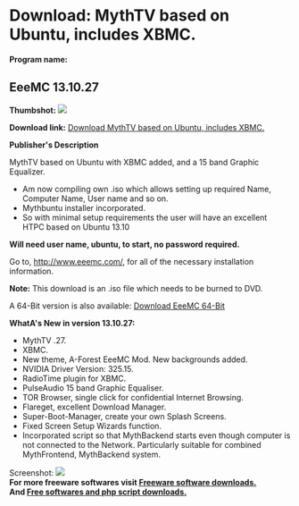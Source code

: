 # Download: MythTV based on Ubuntu, includes XBMC.

**Program name:**

## EeeMC 13.10.27

  
**Thumbshot:** ![](http://www.freewarefiles.com/screenshot/eeemc1310_md.jpg)   
  
**Download link:** [Download MythTV based on Ubuntu, includes XBMC.](http://freesoftwares.boysofts.com/EeeMC_program_54893.html)  
  


**Publisher's Description**  
  


MythTV based on Ubuntu with XBMC added, and a 15 band Graphic Equalizer. 

  * Am now compiling own .iso which allows setting up required Name, Computer Name, User name and so on. 
  * Mythbuntu installer incorporated. 
  * So with minimal setup requirements the user will have an excellent HTPC based on Ubuntu 13.10 

**Will need user name, ubuntu, to start, no password required.**

Go to, <http://www.eeemc.com/>, for all of the necessary installation information.

**Note:** This download is an .iso file which needs to be burned to DVD.

A 64-Bit version is also available: [Download EeeMC 64-Bit](http://www.mediafire.com/download/h4i2il8n52pvw2m/EeeMC-13.10.27-amd64.iso)

**WhatA's New in version 13.10.27:**

  * MythTV .27. 
  * XBMC. 
  * New theme, A-Forest EeeMC Mod. New backgrounds added. 
  * NVIDIA Driver Version: 325.15. 
  * RadioTime plugin for XBMC. 
  * PulseAudio 15 band Graphic Equaliser. 
  * TOR Browser, single click for confidential Internet Browsing. 
  * Flareget, excellent Download Manager. 
  * Super-Boot-Manager, create your own Splash Screens. 
  * Fixed Screen Setup Wizards function. 
  * Incorporated script so that MythBackend starts even though computer is not connected to the Network. Particularly suitable for combined MythFrontend, MythBackend system. 

  
  
Screenshot: ![](http://www.freewarefiles.com/screenshot/eeemc1310.jpg)   
**For more freeware softwares visit [Freeware software downloads.](http://freesoftwares.boysofts.com/)**   
**And [Free softwares and php script downloads.](http://www.boysofts.com/)**
